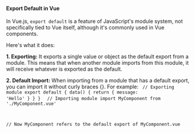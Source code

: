 <h4>Export Default in Vue</h4>


In Vue.js, `export default` is a feature of JavaScript's module system, not specifically tied to Vue itself, although it's commonly used in Vue components.

Here's what it does:

<b>1. Exporting:</b> It exports a single value or object as the default export from a module. This means that when another module imports from this module, it will receive whatever is exported as the default.

<b>2. Default Import:</b> When importing from a module that has a default export, you can import it without curly braces {}. For example:
<code>
// Exporting module
export default {
  data() {
    return {
      message: 'Hello'
    }
  }
}
</code>
<code>
// Importing module
import MyComponent from './MyComponent.vue'

// Now MyComponent refers to the default export of MyComponent.vue
</code>
